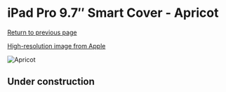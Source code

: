 # iPad Pro 9.7″ Smart Cover - Apricot

[Return to previous page](/ipad_pro97)

[High-resolution image from Apple](https://store.storeimages.cdn-apple.com/8756/as-images.apple.com/is/MM2H2?wid=4500&hei=4500&fmt=png)

<div style="width: 512px"><img src="/almost_uncompressed/MM2H2.webp" alt="Apricot"></div>

## Under construction
